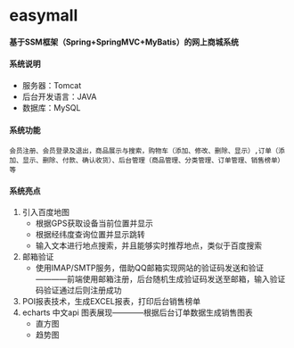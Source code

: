 # easymall

#### 基于SSM框架（Spring+SpringMVC+MyBatis）的网上商城系统

#### 系统说明
- 服务器：Tomcat
- 后台开发语言：JAVA
- 数据库：MySQL


#### 系统功能

    会员注册、会员登录及退出，商品展示与搜索，购物车（添加、修改、删除、显示）,订单（添加、显示、删除、付款、确认收货）、后台管理（商品管理、分类管理、订单管理、销售榜单）等

#### 系统亮点
1. 引入百度地图
    - 根据GPS获取设备当前位置并显示
    - 根据经纬度查询位置并显示跳转
    - 输入文本进行地点搜索，并且能够实时推荐地点，类似于百度搜索
2. 邮箱验证
    - 使用IMAP/SMTP服务，借助QQ邮箱实现网站的验证码发送和验证————前端使用邮箱注册，后台随机生成验证码发送至邮箱，输入验证码验证通过后则注册成功
3.  POI报表技术，生成EXCEL报表，打印后台销售榜单
4.  echarts 中文api 图表展现————根据后台订单数据生成销售图表
    - 直方图
    - 趋势图

